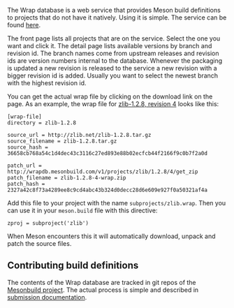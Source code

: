 The Wrap database is a web service that provides Meson build definitions to projects that do not have it natively. Using it is simple. The service can be found [here](http://wrapdb.mesonbuild.com).

The front page lists all projects that are on the service. Select the one you want and click it. The detail page lists available versions by branch and revision id. The branch names come from upstream releases and revision ids are version numbers internal to the database. Whenever the packaging is updated a new revision is released to the service a new revision with a bigger revision id is added. Usually you want to select the newest branch with the highest revision id.

You can get the actual wrap file by clicking on the download link on the page. As an example, the wrap file for [zlib-1.2.8, revision 4](http://wrapdb.mesonbuild.com/v1/projects/zlib/1.2.8/4/get_wrap) looks like this:

    [wrap-file]
    directory = zlib-1.2.8

    source_url = http://zlib.net/zlib-1.2.8.tar.gz
    source_filename = zlib-1.2.8.tar.gz
    source_hash = 36658cb768a54c1d4dec43c3116c27ed893e88b02ecfcb44f2166f9c0b7f2a0d

    patch_url = http://wrapdb.mesonbuild.com/v1/projects/zlib/1.2.8/4/get_zip
    patch_filename = zlib-1.2.8-4-wrap.zip
    patch_hash = 2327a42c8f73a4289ee8c9cd4abc43b324d0decc28d6e609e927f0a50321af4a

Add this file to your project with the name `subprojects/zlib.wrap`. Then you can use it in your `meson.build` file with this directive:

    zproj = subproject('zlib')

When Meson encounters this it will automatically download, unpack and patch the source files.

## Contributing build definitions

The contents of the Wrap database are tracked in git repos of the [Mesonbuild project](https://github.com/mesonbuild). The actual process is simple and described in [submission documentation](https://github.com/mesonbuild/wrapweb/wiki).
